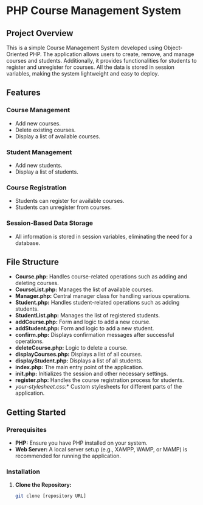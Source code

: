 # PHP Course Management System

## Project Overview
This is a simple Course Management System developed using Object-Oriented PHP. The application allows users to create, remove, and manage courses and students. Additionally, it provides functionalities for students to register and unregister for courses. All the data is stored in session variables, making the system lightweight and easy to deploy.

## Features

### Course Management
- Add new courses.
- Delete existing courses.
- Display a list of available courses.

### Student Management
- Add new students.
- Display a list of students.

### Course Registration
- Students can register for available courses.
- Students can unregister from courses.

### Session-Based Data Storage
- All information is stored in session variables, eliminating the need for a database.

## File Structure

- **Course.php:** Handles course-related operations such as adding and deleting courses.
- **CourseList.php:** Manages the list of available courses.
- **Manager.php:** Central manager class for handling various operations.
- **Student.php:** Handles student-related operations such as adding students.
- **StudentList.php:** Manages the list of registered students.
- **addCourse.php:** Form and logic to add a new course.
- **addStudent.php:** Form and logic to add a new student.
- **confirm.php:** Displays confirmation messages after successful operations.
- **deleteCourse.php:** Logic to delete a course.
- **displayCourses.php:** Displays a list of all courses.
- **displayStudent.php:** Displays a list of all students.
- **index.php:** The main entry point of the application.
- **init.php:** Initializes the session and other necessary settings.
- **register.php:** Handles the course registration process for students.
- **your-stylesheet*.css:** Custom stylesheets for different parts of the application.

## Getting Started

### Prerequisites
- **PHP:** Ensure you have PHP installed on your system.
- **Web Server:** A local server setup (e.g., XAMPP, WAMP, or MAMP) is recommended for running the application.

### Installation

1. **Clone the Repository:**
   ```bash
   git clone [repository URL]
